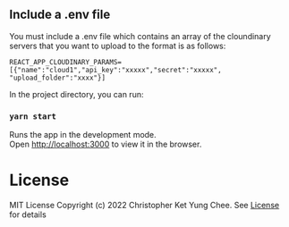 
## Include a .env file
You must include a .env file which contains an array of the cloundinary servers that you want to upload to
the format is as follows:

````
REACT_APP_CLOUDINARY_PARAMS=[{"name":"cloud1","api_key":"xxxxx","secret":"xxxxx", "upload_folder":"xxxx"}]
````

In the project directory, you can run:

### `yarn start`

Runs the app in the development mode.\
Open [http://localhost:3000](http://localhost:3000) to view it in the browser.

# License 
MIT License
Copyright (c) 2022 Christopher Ket Yung Chee. See [License](https://github.com/ketyung/pix0/blob/master/LICENSE.md) for details
